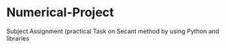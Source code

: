 # Numerical-Project
Subject Assignment (practical Task on Secant method by using Python and libraries 
